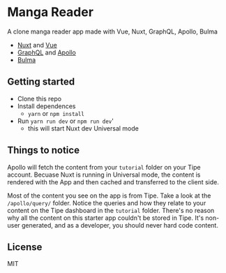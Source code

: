 


# Manga Reader

A clone manga reader app made with Vue, Nuxt, GraphQL, Apollo, Bulma


* [Nuxt](https://nuxtjs.org/?ref=tipe) and [Vue](https://vuejs.org/?ref=tipe)
* [GraphQL](http://graphql.org/?ref=tipe) and [Apollo](https://www.apollographql.com/client?ref=tipe)
* [Bulma](https://bulma.io/?ref=tipe)


## Getting started
* Clone this repo
* Install dependences
	* `yarn` or `npm install`
* Run `yarn run dev` or `npm run dev`'
	* this will start Nuxt dev Universal mode

## Things to notice
Apollo will fetch the content from your `tutorial` folder on your Tipe account. Becuase Nuxt is running in Universal mode, the content is rendered with the App and then cached and transferred to the client side.

Most of the content you see on the app is from Tipe. Take a look at the `/apollo/query/` folder. Notice the queries and how they relate to your content on the Tipe dashboard in the `tutorial` folder. There's no reason why all the content on this starter app couldn't be stored in Tipe. It's non-user generated, and as a developer, you should never hard code content.

## License
MIT
